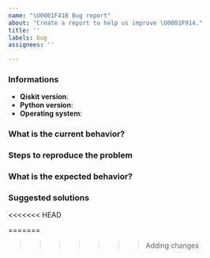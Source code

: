 ```yaml
---
name: "\U0001F41B Bug report"
about: "Create a report to help us improve \U0001F914."
title: ''
labels: bug
assignees: ''

---
```


<!-- ⚠️ If you do not respect this template, your issue will be closed -->
<!-- ⚠️ Make sure to browse the opened and closed issues -->

### Informations

- **Qiskit version**:
- **Python version**:
- **Operating system**:

### What is the current behavior?



### Steps to reproduce the problem



### What is the expected behavior?



### Suggested solutions
<<<<<<< HEAD


=======
>>>>>>> Adding changes

